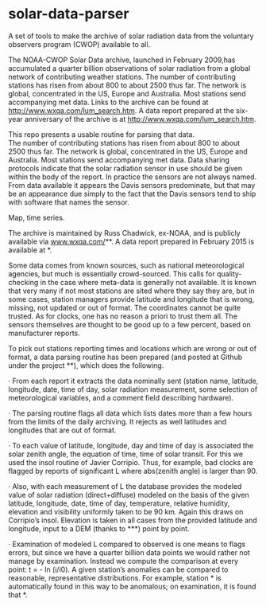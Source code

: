 # solar-data-parser
A set of tools to make the archive of solar radiation data from the voluntary observers program (CWOP) available to all.

The NOAA-CWOP Solar Data archive, launched in February 2009,has accumulated a quarter billion observations of solar radiation from a global network of contributing weather stations.  The number of contributing stations has risen from about 800 to about 2500 thus far.  The network is global, concentrated in the US, Europe and Australia.  Most stations send accompanying met data.  Links to the archive can be found at http://www.wxqa.com/lum_search.htm.  A data report prepared at the six-year anniversary of the archive is at http://www.wxqa.com/lum_search.htm.

This repo presents a usable routine for parsing that data.  
The number of contributing stations has risen from about 800 to about 2500 thus far.  The network is global, concentrated in the US, Europe and Australia.  Most stations send accompanying met data.  Data sharing protocols indicate that the solar radiation sensor in use should be given within the body of the report.  In practice the sensors are not always named.  From data available it appears the Davis sensors predominate, but that may be an appearance due simply to the fact that the Davis sensors tend to ship with software that names the sensor.
 
Map, time series.
 
The archive is maintained by Russ Chadwick, ex-NOAA, and is publicly available via www.wxqa.com/**.  A data report prepared in February 2015 is available at *.
 
Some data comes from known sources, such as national meteorological agencies, but much is essentially crowd-sourced.  This calls for quality-checking in the case where meta-data is generally not available.  It is known that very many if not most stations are sited where they say they are, but in some cases, station managers provide latitude and longitude that is wrong, missing, not updated or out of format.  The coordinates cannot be quite trusted.    As for clocks, one has no reason a priori to trust them all.  The sensors themselves are thought to be good up to a few percent, based on manufacturer reports. 
 
To pick out stations reporting times and locations which are wrong or out of format, a data parsing routine has been prepared (and posted at Github under the project **), which does the following. 
 
·         From each report it extracts the data nominally sent (station name, latitude, longitude, date, time of day, solar radiation measurement, some selection of meteorological variables, and a comment field describing hardware).

·         The parsing routine flags all data which lists dates more than a few hours from the limits of the daily archiving.  It rejects as well latitudes and longitudes that are out of format.

·         To each value of latitude, longitude, day and time of day is associated the solar zenith angle, the equation of time, time of solar transit.   For this we used the insol routine of Javier Corripio.  Thus, for example, bad clocks are flagged by reports of significant L where abs(zenith angle) is larger than 90.

·         Also, with each measurement of L the database provides the modeled value of solar radiation (direct+diffuse) modeled on the basis of the given latitude, longitude, date, time of day, temperature, relative humidity, elevation and visibility uniformly taken to be 90 km.  Again this draws on Corripio’s insol.  Elevation is taken in all cases from the provided latitude and longitude, input to a DEM (thanks to ***) point by point.

·         Examination of modeled L compared to observed is one means to flags errors, but since we have a quarter billion data points we would rather not manage by examination.  Instead we compute the comparison at every point:  t = - ln (i/i0).   A given station’s anomalies can be compared to reasonable, representative distributions.  For example, station * is automatically found in this way to be anomalous; on examination, it is found that *.

 
